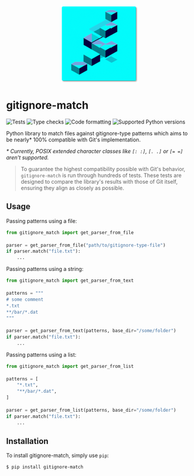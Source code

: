 <p align="center">
    <img src="https://raw.githubusercontent.com/pacha/gitignore-match/main/docs/logo-header.png" alt="logo">
</p>

gitignore-match
===============

![Tests](https://github.com/pacha/gitignore-match/actions/workflows/tests.yaml/badge.svg)
![Type checks](https://github.com/pacha/gitignore-match/actions/workflows/type-checks.yaml/badge.svg)
![Code formatting](https://github.com/pacha/gitignore-match/actions/workflows/code-formatting.yaml/badge.svg)
![Supported Python versions](https://img.shields.io/pypi/pyversions/gitignore-match.svg)

Python library to match files against gitignore-type patterns which aims to be nearly* 100% compatible with Git's implementation.

_\* Currently, POSIX extended character classes like `[: :]`, `[. .]` or `[= =]` aren't supported._

> To guarantee the highest compatibility possible with Git's behavior,
> `gitignore-match` is run through hundreds of tests. These tests are designed to
> compare the library's results with those of Git itself, ensuring they align as
> closely as possible.

## Usage

Passing patterns using a file:
```python
from gitignore_match import get_parser_from_file

parser = get_parser_from_file("path/to/gitignore-type-file")
if parser.match("file.txt"):
    ...
```

Passing patterns using a string:
```python
from gitignore_match import get_parser_from_text

patterns = """
# some comment
*.txt
**/bar/*.dat
"""

parser = get_parser_from_text(patterns, base_dir="/some/folder")
if parser.match("file.txt"):
    ...
```

Passing patterns using a list:
```python
from gitignore_match import get_parser_from_list

patterns = [
    "*.txt",
    "**/bar/*.dat",
]

parser = get_parser_from_list(patterns, base_dir="/some/folder")
if parser.match("file.txt"):
    ...
```

## Installation

To install gitignore-match, simply use `pip`:
```shell
$ pip install gitignore-match
```

